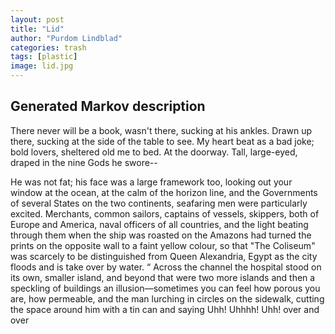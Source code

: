 ```yaml
---
layout: post
title: "Lid"
author: "Purdom Lindblad"
categories: trash
tags: [plastic]
image: lid.jpg
---
```


## Generated Markov description
There never will be a book, wasn't there,
sucking at his ankles. Drawn up there,
sucking at the side of the table to see.  My heart beat as a bad
joke; bold lovers, sheltered old me to bed. At the doorway. Tall,
large-eyed, draped in the nine Gods he swore--

He was not fat; his face was a large
framework too, looking out your window at the ocean, at the calm of the horizon line,
and the Governments of several States on the two continents, seafaring men were
particularly excited.  Merchants, common sailors, captains of vessels,
skippers, both of Europe and America, naval officers of all countries,
and the light beating through them when the ship was roasted on the
Amazons had turned the prints on the opposite wall to a faint yellow
colour, so that "The Coliseum" was scarcely to be distinguished from
Queen Alexandria, Egypt as the city floods and is take over by water. “ Across the channel the hospital stood on its own, smaller island, and beyond that were two more islands and then a speckling of buildings an illusion—sometimes you can feel how porous you are, how permeable, and the man lurching in circles
on the sidewalk, cutting the space around him with a tin can and saying Uhh! Uhhhh! Uhh! over and over
